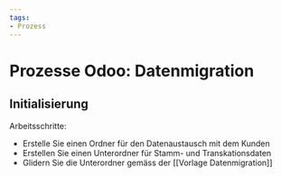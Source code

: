 ```yaml
---
tags:
- Prozess
---
```

# Prozesse Odoo: Datenmigration

## Initialisierung

Arbeitsschritte:
* Erstelle Sie einen Ordner für den Datenaustausch mit dem Kunden
* Erstellen Sie einen Unterordner für Stamm- und Transkationsdaten
* Glidern Sie die Unterordner gemäss der [[Vorlage Datenmigration]]